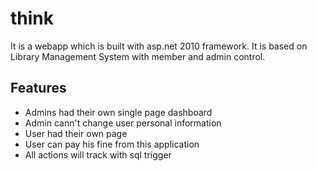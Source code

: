 # think

It is a webapp which is built with asp.net 2010 framework.
It is based on Library Management System with member and admin control.


## Features

- Admins had their own single page dashboard
- Admin cann't change user personal information
- User had their own page
- User can pay his fine from this application
- All actions will track with sql trigger

